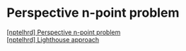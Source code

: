 # Perspective n-point problem

[[nptelhrd] Perspective n-point problem](https://www.youtube.com/watch?v=0JGC5hZYCVE)  
[[nptelhrd] Lighthouse approach](https://www.youtube.com/watch?v=cJT0lLkqDTQ&t=904s)  
